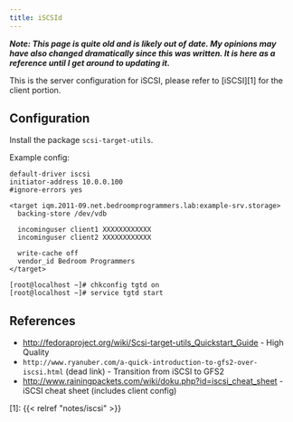 ```yaml
---
title: iSCSId
---
```


***Note: This page is quite old and is likely out of date. My opinions may have
also changed dramatically since this was written. It is here as a reference
until I get around to updating it.***

This is the server configuration for iSCSI, please refer to [iSCSI][1] for the
client portion.

## Configuration

Install the package `scsi-target-utils`.

Example config:

```
default-driver iscsi
initiator-address 10.0.0.100
#ignore-errors yes

<target iqm.2011-09.net.bedroomprogrammers.lab:example-srv.storage>
  backing-store /dev/vdb

  incominguser client1 XXXXXXXXXXXX
  incominguser client2 XXXXXXXXXXXX

  write-cache off
  vendor_id Bedroom Programmers
</target>
```

```
[root@localhost ~]# chkconfig tgtd on
[root@localhost ~]# service tgtd start
```

## References

* http://fedoraproject.org/wiki/Scsi-target-utils_Quickstart_Guide - High Quality
* `http://www.ryanuber.com/a-quick-introduction-to-gfs2-over-iscsi.html` (dead link) - Transition from iSCSI to GFS2
* http://www.rainingpackets.com/wiki/doku.php?id=iscsi_cheat_sheet - iSCSI cheat sheet (includes client config)

[1]: {{< relref "notes/iscsi" >}}
